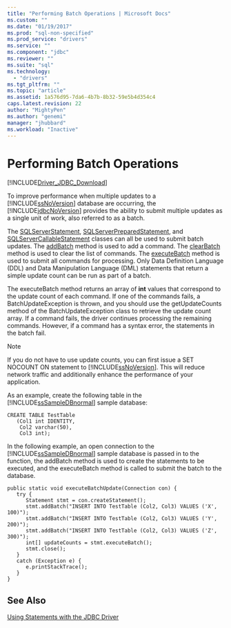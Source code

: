 ```yaml
---
title: "Performing Batch Operations | Microsoft Docs"
ms.custom: ""
ms.date: "01/19/2017"
ms.prod: "sql-non-specified"
ms.prod_service: "drivers"
ms.service: ""
ms.component: "jdbc"
ms.reviewer: ""
ms.suite: "sql"
ms.technology: 
  - "drivers"
ms.tgt_pltfrm: ""
ms.topic: "article"
ms.assetid: 1a576d95-7da6-4b7b-8b32-59e5b4d354c4
caps.latest.revision: 22
author: "MightyPen"
ms.author: "genemi"
manager: "jhubbard"
ms.workload: "Inactive"
---
```

# Performing Batch Operations
[!INCLUDE[Driver_JDBC_Download](../../includes/driver_jdbc_download.md)]

  To improve performance when multiple updates to a [!INCLUDE[ssNoVersion](../../includes/ssnoversion_md.md)] database are occurring, the [!INCLUDE[jdbcNoVersion](../../includes/jdbcnoversion_md.md)] provides the ability to submit multiple updates as a single unit of work, also referred to as a batch.  
  
 The [SQLServerStatement](../../connect/jdbc/reference/sqlserverstatement-class.md), [SQLServerPreparedStatement](../../connect/jdbc/reference/sqlserverpreparedstatement-class.md), and [SQLServerCallableStatement](../../connect/jdbc/reference/sqlservercallablestatement-class.md) classes can all be used to submit batch updates. The [addBatch](../../connect/jdbc/reference/addbatch-method-sqlserverpreparedstatement.md) method is used to add a command. The [clearBatch](../../connect/jdbc/reference/clearbatch-method-sqlserverpreparedstatement.md) method is used to clear the list of commands. The [executeBatch](../../connect/jdbc/reference/executebatch-method-sqlserverstatement.md) method is used to submit all commands for processing. Only Data Definition Language (DDL) and Data Manipulation Language (DML) statements that return a simple update count can be run as part of a batch.  
  
 The executeBatch method returns an array of **int** values that correspond to the update count of each command. If one of the commands fails, a BatchUpdateException is thrown, and you should use the getUpdateCounts method of the BatchUpdateException class to retrieve the update count array. If a command fails, the driver continues processing the remaining commands. However, if a command has a syntax error, the statements in the batch fail.  
  
> [!NOTE]  
>  If you do not have to use update counts, you can first issue a SET NOCOUNT ON statement to [!INCLUDE[ssNoVersion](../../includes/ssnoversion_md.md)]. This will reduce network traffic and additionally enhance the performance of your application.  
  
 As an example, create the following table in the [!INCLUDE[ssSampleDBnormal](../../includes/sssampledbnormal_md.md)] sample database:  
  
```  
CREATE TABLE TestTable   
   (Col1 int IDENTITY,   
    Col2 varchar(50),   
    Col3 int);  
```  
  
 In the following example, an open connection to the [!INCLUDE[ssSampleDBnormal](../../includes/sssampledbnormal_md.md)] sample database is passed in to the function, the addBatch method is used to create the statements to be executed, and the executeBatch method is called to submit the batch to the database.  
  
```  
public static void executeBatchUpdate(Connection con) {  
   try {  
      Statement stmt = con.createStatement();  
      stmt.addBatch("INSERT INTO TestTable (Col2, Col3) VALUES ('X', 100)");  
      stmt.addBatch("INSERT INTO TestTable (Col2, Col3) VALUES ('Y', 200)");  
      stmt.addBatch("INSERT INTO TestTable (Col2, Col3) VALUES ('Z', 300)");  
      int[] updateCounts = stmt.executeBatch();  
      stmt.close();  
   }  
   catch (Exception e) {  
      e.printStackTrace();  
   }  
}  
```  
  
## See Also  
 [Using Statements with the JDBC Driver](../../connect/jdbc/using-statements-with-the-jdbc-driver.md)  
  
  

